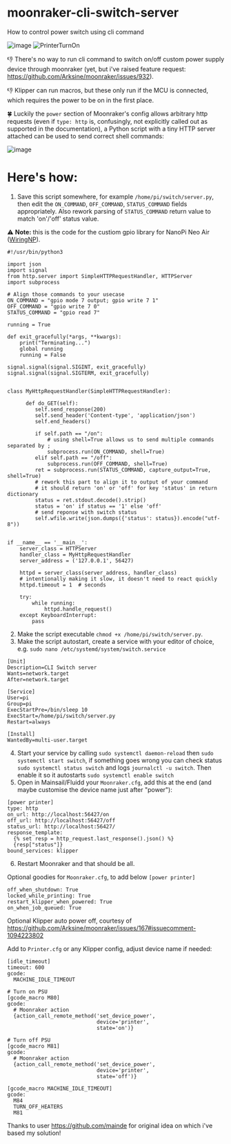 # moonraker-cli-switch-server
How to control power switch using cli command



![image](https://github.com/user-attachments/assets/5460d8dd-af88-4082-9ab7-d90816550691)
![PrinterTurnOn](https://github.com/user-attachments/assets/8f0fbed1-637a-4e19-8a59-028b1c947fa2)

👎 There's no way to run cli command to switch on/off custom power supply device through moonraker (yet, but i've raised feature request: https://github.com/Arksine/moonraker/issues/932).

👎 Klipper can run macros, but these only run if the MCU is connected, which requires the power to be on in the first place. 

🍀 Luckily the `power` section of Moonraker's config allows arbitrary http requests (even if `type: http` is, confusingly, not explicitly called out as supported in the documentation), a Python script with a tiny HTTP server attached can be used to send correct shell commands:

![image](https://github.com/user-attachments/assets/ff50eb1b-3b45-495c-bbfc-686ae7c7abf2)

# Here's how:
1. Save this script somewhere, for example `/home/pi/switch/server.py`, then edit the `ON_COMMAND`, `OFF_COMMAND`, `STATUS_COMMAND` fields appropriately. Also rework parsing of `STATUS_COMMAND` return value to match 'on'/'off' status value.

⚠ **Note:** this is the code for the custiom gpio library for NanoPi Neo Air ([WiringNP](https://github.com/friendlyarm/WiringNP)).
  ```python3
  #!/usr/bin/python3
  
  import json
  import signal
  from http.server import SimpleHTTPRequestHandler, HTTPServer
  import subprocess
  
  # Align those commands to your usecase
  ON_COMMAND = "gpio mode 7 output; gpio write 7 1"
  OFF_COMMAND = "gpio write 7 0"
  STATUS_COMMAND = "gpio read 7"
  
  running = True
  
  def exit_gracefully(*args, **kwargs):
      print("Terminating...")
      global running
      running = False
  
  signal.signal(signal.SIGINT, exit_gracefully)
  signal.signal(signal.SIGTERM, exit_gracefully)
  
  
  class MyHttpRequestHandler(SimpleHTTPRequestHandler):
  
        def do_GET(self):
           self.send_response(200)
           self.send_header('Content-type', 'application/json')
           self.end_headers()
  
           if self.path == "/on":
               # using shell=True allows us to send multiple commands separated by ;
               subprocess.run(ON_COMMAND, shell=True)
           elif self.path == "/off":
               subprocess.run(OFF_COMMAND, shell=True)
           ret = subprocess.run(STATUS_COMMAND, capture_output=True, shell=True)
           # rework this part to align it to output of your command
           # it should return 'on' or 'off' for key 'status' in return dictionary 
           status = ret.stdout.decode().strip()
           status = 'on' if status == '1' else 'off'
           # send reponse with switch status
           self.wfile.write(json.dumps({'status': status}).encode("utf-8"))
  
  
  if __name__ == '__main__':
      server_class = HTTPServer
      handler_class = MyHttpRequestHandler
      server_address = ('127.0.0.1', 56427)
  
      httpd = server_class(server_address, handler_class)
      # intentionally making it slow, it doesn't need to react quickly
      httpd.timeout = 1  # seconds
  
      try:
          while running:
              httpd.handle_request()
      except KeyboardInterrupt:
          pass
  ```
2. Make the script executable `chmod +x /home/pi/switch/server.py`.
3. Make the script autostart, create a service with your editor of choice, e.g. `sudo nano /etc/systemd/system/switch.service`
  ```
  [Unit]
  Description=CLI Switch server
  Wants=network.target
  After=network.target
  
  [Service]
  User=pi
  Group=pi
  ExecStartPre=/bin/sleep 10
  ExecStart=/home/pi/switch/server.py
  Restart=always
  
  [Install]
  WantedBy=multi-user.target
 ```
4. Start your service by calling `sudo systemctl daemon-reload` then `sudo systemctl start switch`, if something goes wrong you can check status `sudo systemctl status switch` and logs `journalctl -u switch`. Then enable it so it autostarts `sudo systemctl enable switch`
5. Open in Mainsail/Fluidd your `Moonraker.cfg`, add this at the end (and maybe customise the device name just after "power"):
```
[power printer]
type: http
on_url: http://localhost:56427/on
off_url: http://localhost:56427/off
status_url: http://localhost:56427/
response_template:
  {% set resp = http_request.last_response().json() %}
  {resp["status"]}
bound_services: klipper
```
6. Restart Moonraker and that should be all.

Optional goodies for `Moonraker.cfg`, to add below `[power printer]`
```
off_when_shutdown: True
locked_while_printing: True
restart_klipper_when_powered: True
on_when_job_queued: True
```

Optional Klipper auto power off, courtesy of https://github.com/Arksine/moonraker/issues/167#issuecomment-1094223802

Add to `Printer.cfg` or any Klipper config, adjust device name if needed:
```
[idle_timeout]
timeout: 600
gcode:
  MACHINE_IDLE_TIMEOUT

# Turn on PSU
[gcode_macro M80]
gcode:
  # Moonraker action
  {action_call_remote_method('set_device_power',
                             device='printer',
                             state='on')}

# Turn off PSU
[gcode_macro M81]
gcode:
  # Moonraker action
  {action_call_remote_method('set_device_power',
                             device='printer',
                             state='off')}

[gcode_macro MACHINE_IDLE_TIMEOUT]
gcode:
  M84
  TURN_OFF_HEATERS
  M81
```
Thanks to user https://github.com/mainde for original idea on which i've based my solution!
